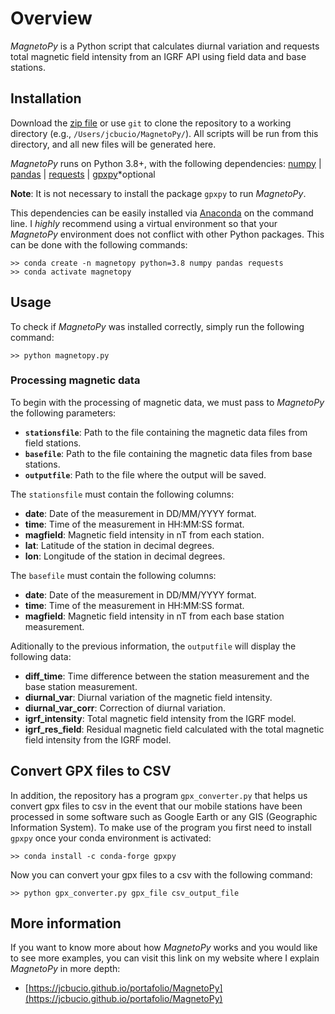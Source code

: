 # Overview
*MagnetoPy* is a Python script that calculates diurnal variation and requests total magnetic field intensity from an IGRF API using field data and base stations.

## Installation
Download the [zip file](https://github.com/JCBucio/MagnetoPy/archive/refs/heads/main.zip) or use `git` to clone the repository to a working directory (e.g., `/Users/jcbucio/MagnetoPy/`). All scripts will be run from this directory, and all new files will be generated here.

*MagnetoPy* runs on Python 3.8+, with the following dependencies:
[numpy](https://numpy.org/) | [pandas](https://pandas.pydata.org/) | [requests](https://docs.python-requests.org/en/latest/) | [gpxpy](https://github.com/tkrajina/gpxpy)*optional

**Note**: It is not necessary to install the package `gpxpy` to run *MagnetoPy*.

This dependencies can be easily installed via [Anaconda](https://www.anaconda.com/) on the command line. I *highly* recommend using a virtual environment so that your *MagnetoPy* environment does not conflict with other Python packages.
This can be done with the following commands:
```
>> conda create -n magnetopy python=3.8 numpy pandas requests
>> conda activate magnetopy
```

## Usage
To check if *MagnetoPy* was installed correctly, simply run the following command:
```
>> python magnetopy.py
```

### Processing magnetic data
To begin with the processing of magnetic data, we must pass to *MagnetoPy* the following parameters:

- **`stationsfile`**: Path to the file containing the magnetic data files from field stations.
- **`basefile`**: Path to the file containing the magnetic data files from base stations.
- **`outputfile`**: Path to the file where the output will be saved.

The `stationsfile` must contain the following columns:
- **date**: Date of the measurement in DD/MM/YYYY format.
- **time**: Time of the measurement in HH:MM:SS format.
- **magfield**: Magnetic field intensity in nT from each station.
- **lat**: Latitude of the station in decimal degrees.
- **lon**: Longitude of the station in decimal degrees.

The `basefile` must contain the following columns:
- **date**: Date of the measurement in DD/MM/YYYY format.
- **time**: Time of the measurement in HH:MM:SS format.
- **magfield**: Magnetic field intensity in nT from each base station measurement.

Aditionally to the previous information, the `outputfile` will display the following data:
- **diff_time**: Time difference between the station measurement and the base station measurement.
- **diurnal_var**: Diurnal variation of the magnetic field intensity.
- **diurnal_var_corr**: Correction of diurnal variation.
- **igrf_intensity**: Total magnetic field intensity from the IGRF model.
- **igrf_res_field**: Residual magnetic field calculated with the total magnetic field intensity from the IGRF model.

## Convert GPX files to CSV
In addition, the repository has a program `gpx_converter.py` that helps us convert gpx files to csv in the event that our mobile stations have been processed in some software such as Google Earth or any GIS (Geographic Information System). To make use of the program you first need to install `gpxpy` once your conda environment is activated:

```
>> conda install -c conda-forge gpxpy
```

Now you can convert your gpx files to a csv with the following command:

```
>> python gpx_converter.py gpx_file csv_output_file
```

## More information
If you want to know more about how *MagnetoPy* works and you would like to see more examples, you can visit this link on my website where I explain *MagnetoPy* in more depth: 
- [https://jcbucio.github.io/portafolio/MagnetoPy](https://jcbucio.github.io/portafolio/MagnetoPy)